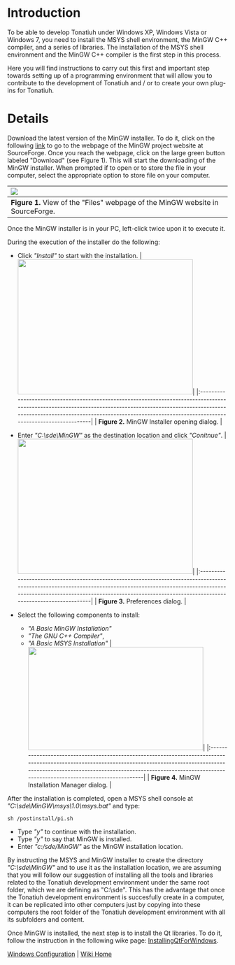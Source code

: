# Introduction #

To be able to develop Tonatiuh under Windows XP, Windows Vista or Windows 7, you need to install the MSYS shell environment, the MinGW C++ compiler, and a series of libraries. The installation of the MSYS shell environment and the MinGW C++ compiler is the first step in this process.

Here you will find instructions to carry out this first and important step towards setting up of a programming environment that will allow you to contribute to the development of Tonatiuh and / or to create your own plug-ins for Tonatiuh.

# Details #

Download the latest version of the MinGW installer. To do it, click on the following [link](http://sourceforge.net/projects/mingw/) to go to the webpage of the MinGW project website at SourceForge. Once you reach the webpage, click on the large green button labeled "Download" (see Figure 1). This will start the downloading of the MinGW installer. When prompted if to open or to store the file in your computer, select the appropriate option to store file on your computer.


|<a href='https://picasaweb.google.com/lh/photo/7fQEZquqdmkb04TyqtIJB-hPzBptKnN6WXkW8rDyw9U?feat=directlink'><img src='https://lh6.googleusercontent.com/-SIFnx5V_H18/ThqyVa4CjAI/AAAAAAAAAJY/aGEpPaFSQ98/s400/MinGWForWindows.png' /></a>|
|:----------------------------------------------------------------------------------------------------------------------------------------------------------------------------------------------------------------------------------------|
| **Figure 1.** View of the "Files" webpage of the MinGW website in SourceForge.                                                                                                                                                          |

Once the MinGW installer is in your PC, left-click twice upon it to execute it.

During the execution of the installer do the following:
  * Click _"Install"_ to start with the installation.
|<a href='https://picasaweb.google.com/lh/photo/P46lc0dg0VXFkkmH0JQrJdMTjNZETYmyPJy0liipFm0?feat=embedwebsite'><img src='https://lh5.googleusercontent.com/-Tm_4TtGkiiA/Up7U5bj9rwI/AAAAAAAAAQE/Sh0uv7TPv8k/s400/MinGWInstall1.png' height='309' width='400' /></a>|
|:-----------------------------------------------------------------------------------------------------------------------------------------------------------------------------------------------------------------------------------------------------------------|
| **Figure 2.** MinGW Installer opening dialog.                                                                                                                                                                                                                    |

  * Enter _"C:\sde\MinGW"_ as the destination location and click _"Conitnue"_.
|<a href='https://picasaweb.google.com/lh/photo/bB68hnRDyufMWUCdClGR0dMTjNZETYmyPJy0liipFm0?feat=embedwebsite'><img src='https://lh6.googleusercontent.com/-mCROtodDlVI/Up7WU3NkVGI/AAAAAAAAAQg/XcjIKzu79NA/s400/MinGWInstall2.png' height='309' width='400' /></a>|
|:-----------------------------------------------------------------------------------------------------------------------------------------------------------------------------------------------------------------------------------------------------------------|
| **Figure 3.** Preferences dialog.                                                                                                                                                                                                                                |

  * Select the following components to install:
    * _"A Basic MinGW Installation"_
    * _"The GNU C++ Compiler"_,
    * _"A Basic MSYS Installation"_
|<a href='https://picasaweb.google.com/lh/photo/QlT0ac2be5bYlgEK_ZjHpdMTjNZETYmyPJy0liipFm0?feat=embedwebsite'><img src='https://lh5.googleusercontent.com/-F9UZ0Su8xWc/Up7WV7Q3mTI/AAAAAAAAAQs/14ndwsbCnqo/s400/MinGWInstall4.png' height='236' width='400' /></a>|
|:-----------------------------------------------------------------------------------------------------------------------------------------------------------------------------------------------------------------------------------------------------------------|
| **Figure 4.** MinGW Installation Manager dialog.                                                                                                                                                                                                                 |

After the installation is completed, open a MSYS shell console at _"C:\sde\MinGW\msys\1.0\msys.bat"_ and type:
```
sh /postinstall/pi.sh
```
  * Type _"y"_ to continue with the installation.
  * Type _"y"_ to say that MinGW is installed.
  * Enter _"c:/sde/MinGW"_ as the MinGW installation location.

By instructing the MSYS and MinGW installer to create the directory _"C:\sde\MinGW"_ and to use it as the installation location, we are assuming that you will follow our suggestion of installing all the tools and libraries related to the Tonatiuh development environment under the same root folder, which we are defining as "C:\sde\". This has the advantage that once the Tonatiuh development environment is succesfully create in a computer, it can be replicated into other computers just by copying into these computers the root folder of the Tonatiuh development environment with all its subfolders and content.

Once MinGW is installed, the next step is to install the Qt libraries. To do it, follow the instruction in the following wike page: [InstallingQtForWindows](InstallingQtForWindows.md).

[Windows Configuration](InstallingForWindows.md) | [Wiki Home](http://code.google.com/p/tonatiuh/w/list)